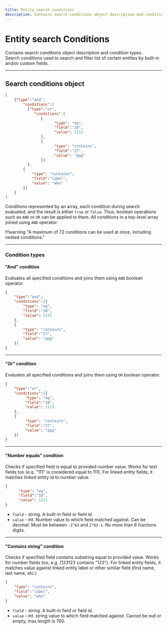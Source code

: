 ```yaml
---
title: Entity search conditions
description: Contains search conditions object description and condition types. Search conditions used to search and filter list of certain entities by built-in and/or custom fields.
---
```


# Entity search Conditions

Contains search conditions object description and condition types.<br> 
Search conditions used to search and filter list of certain entities by built-in and/or custom fields.

<hr>

## Search conditions object

```json
[
    {"type":"and", 
        "conditions":[
          {"type":"or", 
             "conditions":[
                {
                      "type": "eq",
                      "field":"18",
                      "value": 1111
                },
                {
                      "type": "contains",
                      "field":"27",
                      "value": "qqq"
                }]
          },
        {
            "type": "contains",
            "field":"label",
            "value": "who"
        }]
    }
]
```

Conditions represented by an array, each condition during search evaluated, and the result is either `true` or `false`.
Thus, boolean operations such as `AND` or `OR` can be applied to them. All conditions in a top-level array joined using `AND` operator.

!!!warning "A maximum of 72 conditions can be used at once, including nested conditions."

<hr>

### Condition types

#### "And" condition

Evaluates all specified conditions and joins them using `AND` boolean operator.

```json
{
    "type":"and", 
    "conditions":[{
        "type": "eq",
        "field":"18",
        "value": 1111
    },
    {
        "type": "contains",
        "field":"27",
        "value": "qqq"
    }]
}
```

<hr>

#### "Or" condition

Evaluates all specified conditions and joins them using `OR` boolean operator.

```json
{
    "type":"or", 
    "conditions":[{
         "type": "eq",
         "field":"18",
         "value": 1111
    },
    {
         "type": "contains",
         "field":"27",
         "value": "qqq"
    }]
}
```

<hr>

#### "Number equals" condition

Checks if specified field is equal to provided number value. Works for text fields too (e.q. "111" is considered equal to 111).
 For linked entity fields, it matches linked entity id to number value.
 
```json
{
      "type": "eq",
      "field":"18",
      "value": 1111
}
```

* `field` - string. A built-in field or field id.
* `value` - int. Number value to which field matched against. Can be decimal. Must be between `-2^63` and `2^63-1`. No 
more than 6 fractions digits.

<hr>

#### "Contains string" condition

Checks if specified field contains substring equal to provided value. Works for number fields too, e.g. (123123 contains "123").
For linked entity fields, it matches value against linked entity label or other similar field (first name, last name, etc.)

```json
{
    "type": "contains",
    "field":"label",
    "value": "who"
}
```

* `field` - string. A built-in field or field id.
* `value` - int. string value to which field matched against. Cannot  be null or empty, max length is 760.